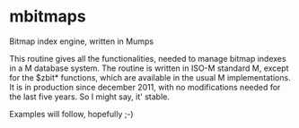 # mbitmaps
Bitmap index engine, written in Mumps

This routine gives all the functionalities, needed to manage bitmap indexes in a M database system.
The routine is written in ISO-M standard M, except for the $zbit* functions, which are available in the usual M implementations.
It is in production since december 2011, with no modifications needed for the last five years.
So I might say, it' stable.

Examples will follow, hopefully ;-)
